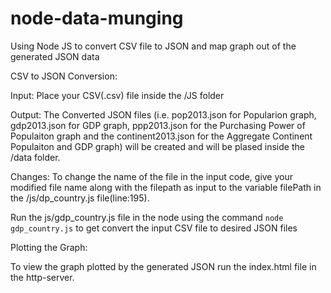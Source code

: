 # node-data-munging
Using Node JS to convert CSV file to JSON and map graph out of the generated JSON data

CSV to JSON Conversion:

Input: Place your CSV(.csv) file inside the /JS folder

Output: The Converted JSON files (i.e. pop2013.json for Popularion graph, gdp2013.json for GDP graph, ppp2013.json for the Purchasing Power of Populaiton graph and the continent2013.json for the Aggregate Continent Populaiton and GDP graph) will be created and will be plased inside the /data folder.

Changes: To change the name of the file in the input code, give your modified file name along with the filepath as input to the variable filePath in the /js/dp_country.js file(line:195).

Run the js/gdp_country.js file in the node using the command `node gdp_country.js` to get convert the input CSV file to desired JSON files


Plotting the Graph:

To view the graph plotted by the generated JSON run the index.html file in the http-server.
